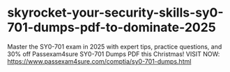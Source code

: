 # skyrocket-your-security-skills-sy0-701-dumps-pdf-to-dominate-2025
Master the SY0-701 exam in 2025 with expert tips, practice questions, and 30% off Passexam4sure SY0-701 Dumps PDF this Christmas!  VISIT NOW: https://www.passexam4sure.com/comptia/sy0-701-dumps.html
